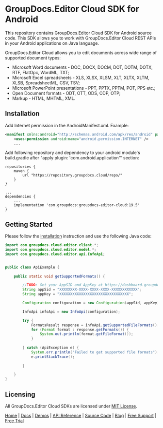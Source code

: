 # GroupDocs.Editor Cloud SDK for Android
This repository contains GroupDocs.Editor Cloud SDK for Android source code. This SDK allows you to work with GroupDocs.Editor Cloud REST APIs in your Android applications on Java language.

GroupDocs.Editor Cloud allows you to edit documents across wide range of supported document types:
   * Microsoft Word documents - DOC, DOCX, DOCM, DOT, DOTM, DOTX, RTF, FlatOpc, WordML, TXT;
   * Microsoft Excel spreadsheets - XLS, XLSX, XLSM, XLT, XLTX, XLTM, XLSB, SpreadsheetML, CSV, TSV;
   * Microsoft PowerPoint presentations - PPT, PPTX, PPTM, POT, PPS etc.;
   * Open Document formats - ODT, OTT, ODS, ODP, OTP;
   * Markup - HTML, MHTML, XML.
## Installation
Add Internet permission in the AndroidManifest.xml. Example:
```xml
<manifest xmlns:android="http://schemas.android.com/apk/res/android" package="<package name>">
    <uses-permission android:name="android.permission.INTERNET" />
    ...
```

Add following repository and dependency to your android module's build.gradle
after "apply plugin: 'com.android.application'" section:
```
repositories {
    maven {
        url "https://repository.groupdocs.cloud/repo/"
    }
}

...
dependencies {
    ...
    implementation 'com.groupdocs:groupdocs-editor-cloud:19.5'
}
```

## Getting Started

Please follow the [installation](#installation) instruction and use the following Java code:

```java
import com.groupdocs.cloud.editor.client.*;
import com.groupdocs.cloud.editor.model.*;
import com.groupdocs.cloud.editor.api.InfoApi;


public class ApiExample {
                
    public static void getSupportedFormats() {

        //TODO: Get your AppSID and AppKey at https://dashboard.groupdocs.cloud (free registration is required).
        String appSid = "XXXXXXXX-XXXX-XXXX-XXXX-XXXXXXXXXXXX";
        String appKey = "XXXXXXXXXXXXXXXXXXXXXXXXXXXXXXXX";

        Configuration configuration = new Configuration(appSid, appKey);

        InfoApi infoApi = new InfoApi(configuration);

        try {
            FormatsResult response = infoApi.getSupportedFileFormats();
            for (Format format : response.getFormats()) {
                System.out.println(format.getFileFormat());
            }
            
        } catch (ApiException e) {
            System.err.println("Failed to get supported file formats");
            e.printStackTrace();
            
        }

    }
}
```

## Licensing
All GroupDocs.Editor Cloud SDKs are licensed under [MIT License](LICENSE).

[Home](https://www.groupdocs.cloud/) | [Docs](https://docs.groupdocs.cloud/editor/) | [Demos](https://products.groupdocs.app/editor/family) | [API Reference](https://apireference.groupdocs.cloud/editor/) | [Source Code](https://github.com/groupdocs-editor-cloud/groupdocs-editor-cloud-android) | [Blog](https://blog.groupdocs.cloud/category/editor/) | [Free Support](https://forum.groupdocs.cloud/c/editor) | [Free Trial](https://purchase.groupdocs.cloud/trial)
